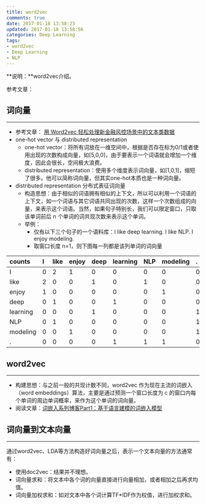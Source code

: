 ```yaml
---
title: word2vec
comments: true
date: 2017-01-18 13:58:23
updated: 2017-01-18 13:58:56
categories: Deep Learning
tags:
- word2vec
- Deep Learning
- NLP
---
```


**说明：**word2vec介绍。
<!-- more -->


参考文章：

## 词向量
---
* 参考文章： [用 Word2vec 轻松处理新金融风控场景中的文本类数据](http://www.toutiao.com/i6358244582278300162/)
* one-hot vector 与 distributed representation
	* one-hot vector：将所有词放在一维空间中，根据是否存在标为0/1或者使用出现的次数构成向量，如[5,0,0]，由于要表示一个词语就会增加一个维度，因此会很长，空间极大浪费。
	* distributed representation：使用多个维度表示词向量，如[1,0,1]，缩短了很多。他可以简称词向量，但其实one-hot本质也是一种词向量。
* distributed representation 分布式表征词向量
	* 构造思想：由于相似的词语拥有相似的上下文，所以可以利用一个词语的上下文，如一个词语与其它词语共同出现的次数，这样一个次数组成的向量，来表示这个词语。当然，如果句子特别长，我们可以限定窗口，只取该单词前后 n 个单词的词共现次数来表示这个单词。
	* 举例：
		* 仅有以下三个句子的一个语料库：I like deep learning. I like NLP. I enjoy modeling.
		* 取窗口长度 n=1，则下图每一列都是该列单词的词向量

|counts	|I	|like	|enjoy	|deep	|learning	|NLP	|modeling	|.	|
|:---	|:---	|:---	|:---	|:---	|:---	|:---	|:---	|:---	|
|I	|0	|2	|1	|0	|0	|0	|0	|0	|
|like	|2	|0	|0	|1	|0	|1	|0	|0	|
|enjoy	|1	|0	|0	|0	|0	|0	|1	|0	|
|deep	|0	|1	|0	|0	|1	|0	|0	|0	|
|learning	|0	|0	|0	|1	|0	|0	|0	|1	|
|NLP	|0	|1	|0	|0	|0	|0	|0	|1	|
|modeling	|0	|0	|1	|0	|0	|0	|0	|1	|
|.	|0	|0	|0	|0	|1	|1	|1	|0	|

## word2vec
---
* 构建思想：与之前一般的共现计数不同，word2vec 作为现在主流的词嵌入（word embeddings）算法，主要是通过预测一个窗口长度为 c 的窗口内每个单词的周边单词概率，来作为这个单词的词向量。
* 阅读文章：[词嵌入系列博客Part1：基于语言建模的词嵌入模型](http://www.jiqizhixin.com/article/1702)


## 词向量到文本向量
---
通过word2vec、LDA等方法构造好词向量之后，表示一个文本向量的方法通常有：

* 使用doc2vec：结果并不理想。
* 词向量求和：将文本中各个词的向量直接进行向量相加，或者相加之后再求均值。
* 词向量加权求和：如对文本中各个词计算TF*IDF作为权值，进行加权求和。




